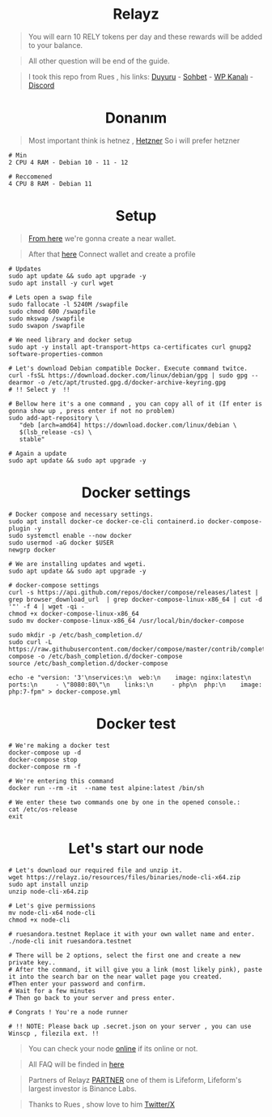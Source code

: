 <h1 align="center">Relayz</h1>

> You will earn 10 RELY tokens per day and these rewards will be added to your balance.

> All other question will be end of the guide.

> I took this repo from Rues , his links: [Duyuru](https://t.me/RuesAnnouncement) - [Sohbet](https://t.me/RuesChat) -  [WP Kanalı](https://whatsapp.com/channel/0029VaBcj7V1dAw1H2KhMk34) - [Discord](https://discord.gg/huEG2JNj)


<h1 align="center">Donanım</h1>

> Most important think is hetnez , [Hetzner](https://github.com/ruesandora/Hetzner) So i will prefer hetzner

```console
# Min
2 CPU 4 RAM - Debian 10 - 11 - 12

# Reccomened
4 CPU 8 RAM - Debian 11
```

<h1 align="center">Setup</h1>

> [From here](https://testnet.mynearwallet.com/) we're gonna create a near wallet.

> After that [here](https://relayz.io/welcome/didzis.testnet) Connect wallet and create a profile

```console
# Updates
sudo apt update && sudo apt upgrade -y
sudo apt install -y curl wget

# Lets open a swap file
sudo fallocate -l 5240M /swapfile
sudo chmod 600 /swapfile
sudo mkswap /swapfile
sudo swapon /swapfile

# We need library and docker setup
sudo apt -y install apt-transport-https ca-certificates curl gnupg2 software-properties-common

# Let's download Debian compatible Docker. Execute command twitce.
curl -fsSL https://download.docker.com/linux/debian/gpg | sudo gpg --dearmor -o /etc/apt/trusted.gpg.d/docker-archive-keyring.gpg
# !! Select y  !!

# Bellow here it's a one command , you can copy all of it (If enter is gonna show up , press enter if not no problem)
sudo add-apt-repository \
   "deb [arch=amd64] https://download.docker.com/linux/debian \
   $(lsb_release -cs) \
   stable"

# Again a update
sudo apt update && sudo apt upgrade -y
```

<h1 align="center">Docker settings </h1>

```console
# Docker compose and necessary settings.
sudo apt install docker-ce docker-ce-cli containerd.io docker-compose-plugin -y
sudo systemctl enable --now docker
sudo usermod -aG docker $USER
newgrp docker
```

```console
# We are installing updates and wgeti.
sudo apt update && sudo apt upgrade -y

# docker-compose settings
curl -s https://api.github.com/repos/docker/compose/releases/latest | grep browser_download_url  | grep docker-compose-linux-x86_64 | cut -d '"' -f 4 | wget -qi -
chmod +x docker-compose-linux-x86_64
sudo mv docker-compose-linux-x86_64 /usr/local/bin/docker-compose

sudo mkdir -p /etc/bash_completion.d/
sudo curl -L https://raw.githubusercontent.com/docker/compose/master/contrib/completion/bash/docker-compose -o /etc/bash_completion.d/docker-compose
source /etc/bash_completion.d/docker-compose

echo -e "version: '3'\nservices:\n  web:\n    image: nginx:latest\n    ports:\n     - \"8080:80\"\n    links:\n     - php\n  php:\n    image: php:7-fpm" > docker-compose.yml
```

<h1 align="center">Docker test</h1>

```console
# We're making a docker test
docker-compose up -d
docker-compose stop
docker-compose rm -f

# We're entering this command
docker run --rm -it  --name test alpine:latest /bin/sh

# We enter these two commands one by one in the opened console.:
cat /etc/os-release
exit
```

<h1 align="center">Let's start our node</h1>

```console
# Let's download our required file and unzip it.
wget https://relayz.io/resources/files/binaries/node-cli-x64.zip
sudo apt install unzip
unzip node-cli-x64.zip

# Let's give permissions
mv node-cli-x64 node-cli
chmod +x node-cli

# ruesandora.testnet Replace it with your own wallet name and enter.
./node-cli init ruesandora.testnet

# There will be 2 options, select the first one and create a new private key..
# After the command, it will give you a link (most likely pink), paste it into the search bar on the near wallet page you created.
#Then enter your password and confirm.
# Wait for a few minutes 
# Then go back to your server and press enter.

# Congrats ! You're a node runner 

# !! NOTE: Please back up .secret.json on your server , you can use Winscp , filezila ext. !!
```

> You can check your node [online](https://relayz.io/network/nodes) if its online or not.

> All FAQ will be finded in  [here](https://relayz.io/network/overview) 

> Partners of Relayz [PARTNER](https://foresightnews.pro/article/detail/26887) one of them is Lifeform, Lifeform's largest investor is Binance Labs.

> Thanks to Rues , show love to him [Twitter/X](https://twitter.com/Ruesandora0)
